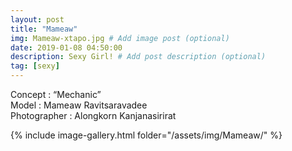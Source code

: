 ```yaml
---
layout: post
title: "Mameaw"
img: Mameaw-xtapo.jpg # Add image post (optional)
date: 2019-01-08 04:50:00
description: Sexy Girl! # Add post description (optional)
tag: [sexy]
---
```

Concept : “Mechanic”  
Model : Mameaw Ravitsaravadee   
Photographer : Alongkorn Kanjanasirirat        


{% include image-gallery.html folder="/assets/img/Mameaw/" %}
